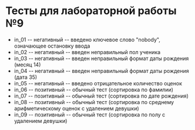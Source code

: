 # Тесты для лабораторной работы №9

- in_01 -- негативный -- введено ключевое слово "nobody", означающее остановку ввода
- in_02 -- негативный -- введен неправильный пол ученика
- in_03 -- негативный -- введен неправильный формат даты рождения (месяц 14)
- in_04 -- негативный -- введен неправильный формат даты рождения (дата 35)
- in_05 -- негативный -- введено отрицательное количество оценок
- in_06 -- позитивный -- обычный тест (сортировка по фамилии)
- in_07 -- позитивный -- обычный тест (сортировка по дате рождения)
- in_08 -- позитивный -- обычный тест (сортировка по среднему арифметическому оценок с удалением девушки)
- in_09 -- позитивный -- обычный тест (сортировка по полу с удалением девушки)